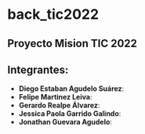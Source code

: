 # back_tic2022
## Proyecto Mision TIC 2022

## Integrantes:

- **Diego Estaban Agudelo Suárez**:
- **Felipe Martinez Leiva**:
- **Gerardo Realpe Álvarez**:
- **Jessica Paola Garrido Galindo**:
- **Jonathan Guevara Agudelo**:

